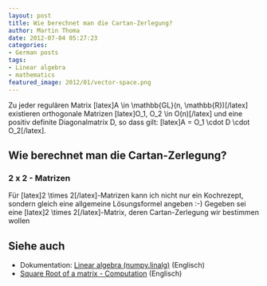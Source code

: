 ```yaml
---
layout: post
title: Wie berechnet man die Cartan-Zerlegung?
author: Martin Thoma
date: 2012-07-04 05:27:23
categories: 
- German posts
tags: 
- Linear algebra
- mathematics
featured_image: 2012/01/vector-space.png
---
```

Zu jeder regulären Matrix [latex]A \in \mathbb{GL}(n, \mathbb{R})[/latex] existieren orthogonale Matrizen [latex]O_1, O_2 \in O(n)[/latex] und eine positiv definite Diagonalmatrix D, so dass gilt: [latex]A = O_1 \cdot D \cdot O_2[/latex].

<h2>Wie berechnet man die Cartan-Zerlegung?</h2>
<h3>2 x 2 - Matrizen</h3>
Für [latex]2 \times 2[/latex]-Matrizen kann ich nicht nur ein Kochrezept, sondern gleich eine allgemeine Lösungsformel angeben :-)
Gegeben sei eine [latex]2 \times 2[/latex]-Matrix, deren Cartan-Zerlegung wir bestimmen wollen

<h2>Siehe auch</h2>
<ul>
  <li>Dokumentation: <a href="http://docs.scipy.org/doc/numpy/reference/routines.linalg.html#linear-algebra-numpy-linalg">Linear algebra (numpy.linalg)</a> (Englisch)</li>
  <li><a href="http://en.wikipedia.org/wiki/Square_root_of_a_matrix#Computation_methods">Square Root of a matrix - Computation</a> (Englisch)</li>
</ul>